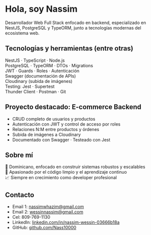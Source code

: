 #  Hola, soy Nassim

Desarrollador Web Full Stack enfocado en backend, especializado en NestJS, PostgreSQL y TypeORM, junto a tecnologías modernas del ecosistema web.

## Tecnologías y herramientas (entre otras)
NestJS · TypeScript · Node.js  
PostgreSQL · TypeORM · DTOs · Migrations  
JWT · Guards · Roles · Autenticación  
Swagger (documentación de APIs)  
Cloudinary (subida de imágenes)  
Testing: Jest · Supertest  
Thunder Client · Postman · Git  

## Proyecto destacado: E-commerce Backend
- CRUD completo de usuarios y productos  
- Autenticación con JWT y control de acceso por roles  
- Relaciones N:M entre productos y órdenes  
- Subida de imágenes a Cloudinary  
- Documentado con Swagger · Testeado con Jest  

## Sobre mí
📍 Dominicano, enfocado en construir sistemas robustos y escalables  
🧠 Apasionado por el código limpio y el aprendizaje continuo  
📈 Siempre en crecimiento como developer profesional  

## Contacto
- Email 1: [nassimwhazim@gmail.com](mailto:nassimwhazim@gmail.com)  
- Email 2: [wessinnassim@gmail.com](mailto:wessinnassim@gmail.com)  
- Cel: 809-769-1130  
- LinkedIn: [linkedin.com/in/nassim-wessin-03666b18a](https://www.linkedin.com/in/nassim-wessin-03666b18a)  
- GitHub: [github.com/Nass10000](https://github.com/Nass10000)  
